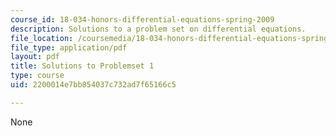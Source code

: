 ```yaml
---
course_id: 18-034-honors-differential-equations-spring-2009
description: Solutions to a problem set on differential equations.
file_location: /coursemedia/18-034-honors-differential-equations-spring-2009/2200014e7bb854037c732ad7f65166c5_MIT18_034s09_sol_pset01.pdf
file_type: application/pdf
layout: pdf
title: Solutions to Problemset 1
type: course
uid: 2200014e7bb854037c732ad7f65166c5

---
```

None